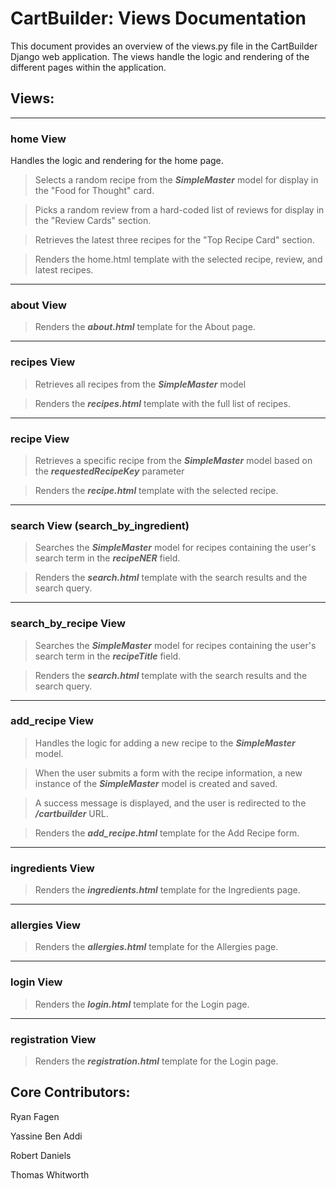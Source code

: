 # CartBuilder: Views Documentation

This document provides an overview of the views.py file in the CartBuilder Django web application. 
The views handle the logic and rendering of the different pages within the application.

## Views:

___
### home View
Handles the logic and rendering for the home page.

>Selects a random recipe from the ***SimpleMaster*** model for display in the "Food for Thought" card.

>Picks a random review from a hard-coded list of reviews for display in the "Review Cards" section.

>Retrieves the latest three recipes for the "Top Recipe Card" section.

>Renders the home.html template with the selected recipe, review, and latest recipes.
___

### about View
>Renders the ***about.html*** template for the About page.

___

### recipes View
>Retrieves all recipes from the ***SimpleMaster*** model

>Renders the ***recipes.html*** template with the full list of recipes.

___

### recipe View

>Retrieves a specific recipe from the ***SimpleMaster*** model based on the ***requestedRecipeKey*** parameter

>Renders the ***recipe.html*** template with the selected recipe.

---

### search View (search_by_ingredient)

>Searches the ***SimpleMaster*** model for recipes containing the user's search term in the ***recipeNER*** field.

>Renders the ***search.html*** template with the search results and the search query.

---

### search_by_recipe View

>Searches the ***SimpleMaster*** model for recipes containing the user's search term in the ***recipeTitle*** field.

>Renders the ***search.html*** template with the search results and the search query.

---

### add_recipe View

>Handles the logic for adding a new recipe to the ***SimpleMaster*** model.

>When the user submits a form with the recipe information, a new instance of the ***SimpleMaster*** model is created and saved.

>A success message is displayed, and the user is redirected to the ***/cartbuilder*** URL. 
 
>Renders the ***add_recipe.html*** template for the Add Recipe form.

---

### ingredients View
>Renders the ***ingredients.html*** template for the Ingredients page.

---

### allergies View
>Renders the ***allergies.html*** template for the Allergies page.

---

### login View
>Renders the ***login.html*** template for the Login page.

---

### registration View
>Renders the ***registration.html*** template for the Login page.

## Core Contributors:

Ryan Fagen

Yassine Ben Addi

Robert Daniels

Thomas Whitworth
